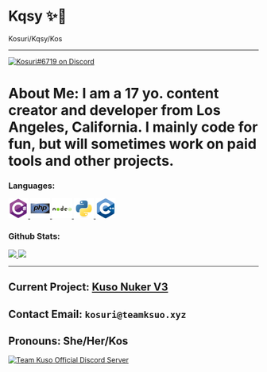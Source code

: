 ## <h1>Kqsy ✨🧃</h1>

Kosuri/Kqsy/Kos

-------
<p align="left"> <a href="https://discord.com/users/663912795032780810" target="_blank"> <img src="https://discord.c99.nl/widget/theme-4/663912795032780810.png" alt="Kosuri#6719 on Discord"/> </a>

About Me:
I am a 17 yo. content creator and developer from Los Angeles, California.
I mainly code for fun, but will sometimes work on paid tools and other projects.
=======
<h3 align="left">Languages:</h3>
<p align="left"> <a href="https://docs.microsoft.com/en-us/dotnet/csharp/" target="_blank"> <img src="https://raw.githubusercontent.com/devicons/devicon/master/icons/csharp/csharp-original.svg" alt="C#" width="40" height="40"/> </a> <a href="https://www.php.net/" target="_blank"> <img src="https://raw.githubusercontent.com/devicons/devicon/master/icons/php/php-original.svg" alt="PHP" width="40" height="40"/> </a> <a href="https://nodejs.org/" target="_blank"> <img src="https://raw.githubusercontent.com/devicons/devicon/master/icons/nodejs/nodejs-original-wordmark.svg" alt="NodeJS" width="40" height="40"/> </a> <a href="https://www.python.org" target="_blank"> <img src="https://raw.githubusercontent.com/devicons/devicon/master/icons/python/python-original.svg" alt="Python" width="40" height="40"/> </a> <a href="https://isocpp.org/" target="_blank"> <img src="https://raw.githubusercontent.com/devicons/devicon/master/icons/cplusplus/cplusplus-original.svg" alt="C++" width="40" height="40"/> </a> </p>

<h3 align="left">Github Stats:</h3>
<a href="https://github.com/kqsy" target="_self"> <img src="https://github-readme-stats.vercel.app/api?username=kqsy&&show_icon=true&title_color=faa1ff&icon_color=00FFFF&text_color=00FFFF&bg_color=0d1117"/> </a>
<a href="https://github.com/kqsy" target="_self"> <img src="https://github-readme-stats.vercel.app/api/top-langs/?username=kqsy&&show_icon=true&title_color=faa1ff&icon_color=00FFFF&text_color=00FFFF&bg_color=0d1117"/> </a>

-------
Current Project: [Kuso Nuker V3](https://teamkuso.xyz/nuker)
-------
Contact Email: `kosuri@teamksuo.xyz`
------
Pronouns: She/Her/Kos
-----------------------------------------------------------------------
<p align="left"> <a href="https://teamkuso.xyz/discord/" target="_blank"> <img src="https://discord.com/assets/3437c10597c1526c3dbd98c737c2bcae.svg" alt="Team Kuso Official Discord Server" width="40" height="40"/> </a>
